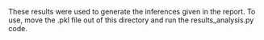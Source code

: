 These results were used to generate the inferences given in the report. To use, move the .pkl file out of this directory and run the results_analysis.py code.